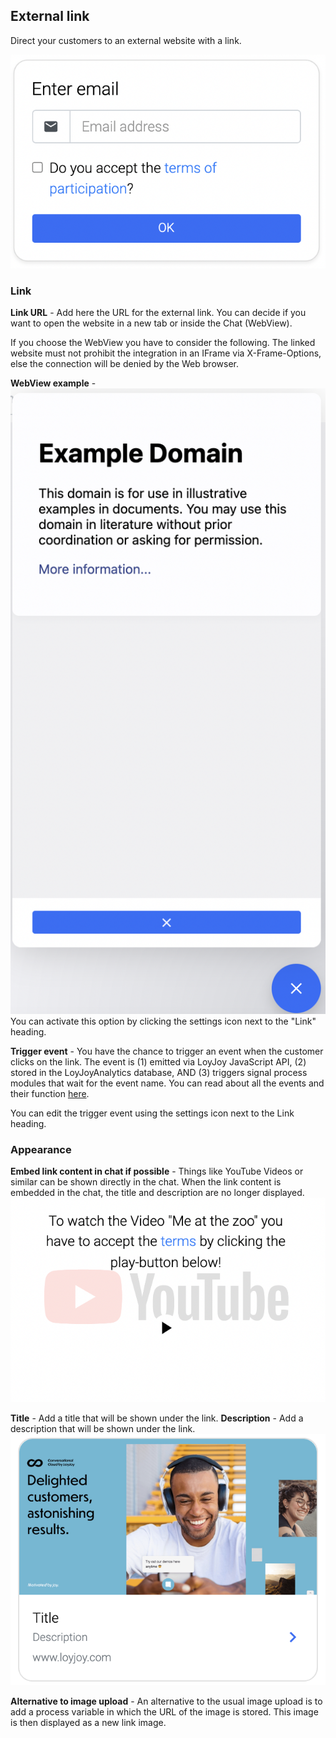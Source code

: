 ## External link

Direct your customers to an external website with a link.

![external_link_example_demo](email_terms_example.png)

### Link
**Link URL** - Add here the URL for the external link. You can decide if you want to open the website in a new tab or inside the Chat (WebView).

If you choose the WebView you have to consider the following. The linked website must not prohibit the integration in an IFrame via X-Frame-Options, else the connection will be denied by the Web browser.

**WebView example** - ![external_link_webview_example_demo](external_link_webview_example.png) You can activate this option by clicking the settings icon next to the "Link" heading.

**Trigger event** - You have the chance to trigger an event when the customer clicks on the link. The event is (1) emitted via LoyJoy JavaScript API, (2) stored in the LoyJoyAnalytics database, AND (3) triggers signal process modules that wait for the event name.
You can read about all the events and their function [here](https://github.com/loyjoy/welcome/blob/master/documentation/GOOGLE_TAG_MANAGER.md).

You can edit the trigger event using the settings icon next to the Link heading.
### Appearance
**Embed link content in chat if possible** - Things like YouTube Videos or similar can be shown directly in the chat. When the link content is embedded in the chat, the title and description are no longer displayed.
![external_link_optin_demo](external_link_optin.png)


**Title** - Add a title that will be shown under the link.
**Description** - Add a description that will be shown under the link.
![external_link_description_title_demo](external_link_description_title.png)

**Alternative to image upload** - An alternative to the usual image upload is to add a process variable in which the URL of the image is stored. This image is then displayed as a new link image.

